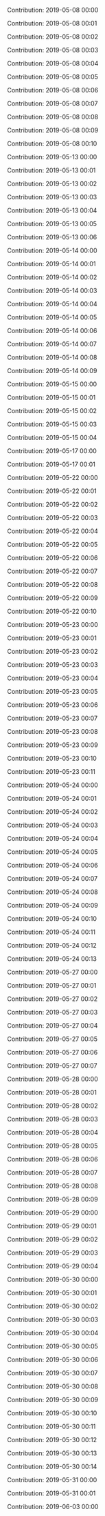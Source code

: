 Contribution: 2019-05-08 00:00

Contribution: 2019-05-08 00:01

Contribution: 2019-05-08 00:02

Contribution: 2019-05-08 00:03

Contribution: 2019-05-08 00:04

Contribution: 2019-05-08 00:05

Contribution: 2019-05-08 00:06

Contribution: 2019-05-08 00:07

Contribution: 2019-05-08 00:08

Contribution: 2019-05-08 00:09

Contribution: 2019-05-08 00:10

Contribution: 2019-05-13 00:00

Contribution: 2019-05-13 00:01

Contribution: 2019-05-13 00:02

Contribution: 2019-05-13 00:03

Contribution: 2019-05-13 00:04

Contribution: 2019-05-13 00:05

Contribution: 2019-05-13 00:06

Contribution: 2019-05-14 00:00

Contribution: 2019-05-14 00:01

Contribution: 2019-05-14 00:02

Contribution: 2019-05-14 00:03

Contribution: 2019-05-14 00:04

Contribution: 2019-05-14 00:05

Contribution: 2019-05-14 00:06

Contribution: 2019-05-14 00:07

Contribution: 2019-05-14 00:08

Contribution: 2019-05-14 00:09

Contribution: 2019-05-15 00:00

Contribution: 2019-05-15 00:01

Contribution: 2019-05-15 00:02

Contribution: 2019-05-15 00:03

Contribution: 2019-05-15 00:04

Contribution: 2019-05-17 00:00

Contribution: 2019-05-17 00:01

Contribution: 2019-05-22 00:00

Contribution: 2019-05-22 00:01

Contribution: 2019-05-22 00:02

Contribution: 2019-05-22 00:03

Contribution: 2019-05-22 00:04

Contribution: 2019-05-22 00:05

Contribution: 2019-05-22 00:06

Contribution: 2019-05-22 00:07

Contribution: 2019-05-22 00:08

Contribution: 2019-05-22 00:09

Contribution: 2019-05-22 00:10

Contribution: 2019-05-23 00:00

Contribution: 2019-05-23 00:01

Contribution: 2019-05-23 00:02

Contribution: 2019-05-23 00:03

Contribution: 2019-05-23 00:04

Contribution: 2019-05-23 00:05

Contribution: 2019-05-23 00:06

Contribution: 2019-05-23 00:07

Contribution: 2019-05-23 00:08

Contribution: 2019-05-23 00:09

Contribution: 2019-05-23 00:10

Contribution: 2019-05-23 00:11

Contribution: 2019-05-24 00:00

Contribution: 2019-05-24 00:01

Contribution: 2019-05-24 00:02

Contribution: 2019-05-24 00:03

Contribution: 2019-05-24 00:04

Contribution: 2019-05-24 00:05

Contribution: 2019-05-24 00:06

Contribution: 2019-05-24 00:07

Contribution: 2019-05-24 00:08

Contribution: 2019-05-24 00:09

Contribution: 2019-05-24 00:10

Contribution: 2019-05-24 00:11

Contribution: 2019-05-24 00:12

Contribution: 2019-05-24 00:13

Contribution: 2019-05-27 00:00

Contribution: 2019-05-27 00:01

Contribution: 2019-05-27 00:02

Contribution: 2019-05-27 00:03

Contribution: 2019-05-27 00:04

Contribution: 2019-05-27 00:05

Contribution: 2019-05-27 00:06

Contribution: 2019-05-27 00:07

Contribution: 2019-05-28 00:00

Contribution: 2019-05-28 00:01

Contribution: 2019-05-28 00:02

Contribution: 2019-05-28 00:03

Contribution: 2019-05-28 00:04

Contribution: 2019-05-28 00:05

Contribution: 2019-05-28 00:06

Contribution: 2019-05-28 00:07

Contribution: 2019-05-28 00:08

Contribution: 2019-05-28 00:09

Contribution: 2019-05-29 00:00

Contribution: 2019-05-29 00:01

Contribution: 2019-05-29 00:02

Contribution: 2019-05-29 00:03

Contribution: 2019-05-29 00:04

Contribution: 2019-05-30 00:00

Contribution: 2019-05-30 00:01

Contribution: 2019-05-30 00:02

Contribution: 2019-05-30 00:03

Contribution: 2019-05-30 00:04

Contribution: 2019-05-30 00:05

Contribution: 2019-05-30 00:06

Contribution: 2019-05-30 00:07

Contribution: 2019-05-30 00:08

Contribution: 2019-05-30 00:09

Contribution: 2019-05-30 00:10

Contribution: 2019-05-30 00:11

Contribution: 2019-05-30 00:12

Contribution: 2019-05-30 00:13

Contribution: 2019-05-30 00:14

Contribution: 2019-05-31 00:00

Contribution: 2019-05-31 00:01

Contribution: 2019-06-03 00:00

